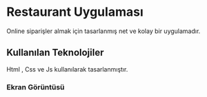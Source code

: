 <h1> Restaurant Uygulaması </h1>
 
Online siparişler almak için tasarlanmış net ve kolay bir uygulamadır.

<h2> Kullanılan Teknolojiler </h2>

Html , Css ve Js kullanılarak tasarlanmıştır.

<h3> Ekran Görüntüsü </h3>
